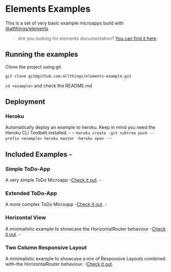 # Elements Examples

This is a set of very basic example microapps build with [@allthings/elements](https://github.com/allthings/elements)

> Are you looking for elements documentation? [You can find it here](https://developers.allthings.me/elements/).

## Running the examples

Clone the project using git

`git clone git@github.com:allthings/elements-example.git`

`cd <example>` and check the README.md

## Deployment

### Heroku

Automatically deploy an example to heroku. Keep in mind you need the Heroku CLI
Toolbelt installed. - -`-heroku create -git subtree push --prefix <example> heroku master -heroku open -` -

## Included Examples -

### Simple ToDo-App

A very simple ToDo Microapp -[Check it out](simple-todo-app/). -

### Extended ToDo-App

A more complex ToDo Microapp -[Check it out](extended-todo-app/). -

### Horizontal View

A minimalistic example to showcase the HorizontalRouter behaviour -[Check it out](horizontal-view/). -

### Two Column Responsive Layout

A minimalistic example to showcase a mix of Responsive Layouts combined with-the HorizontalRouter behaviour. -[Check it out](two-column-responsive-layout/).
